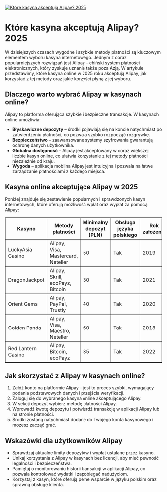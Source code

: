 [![Które kasyna akceptują Alipay? 2025](https://123-caf.pages.dev/gitsignup.png)](https://vrmoo.ru/Bt82HjjY)

<h1>Które kasyna akceptują Alipay? 2025</h1> <p>W dzisiejszych czasach wygodne i szybkie metody płatności są kluczowym elementem wyboru kasyna internetowego. Jednym z coraz popularniejszych rozwiązań jest Alipay – chiński system płatności elektronicznych, który zyskuje uznanie także poza Azją. W artykule przedstawimy, które kasyna online w 2025 roku akceptują Alipay, jak korzystać z tej metody oraz jakie korzyści płyną z jej wyboru.</p>  <h2>Dlaczego warto wybrać Alipay w kasynach online?</h2> <p>Alipay to platforma oferująca szybkie i bezpieczne transakcje. W kasynach online umożliwia:</p> <ul>   <li><strong>Błyskawiczne depozyty</strong> – środki pojawiają się na koncie natychmiast po zatwierdzeniu płatności, co pozwala szybko rozpocząć rozgrywkę.</li>   <li><strong>Bezpieczeństwo</strong> – zaawansowane systemy szyfrowania gwarantują ochronę danych użytkownika.</li>   <li><strong>Globalna dostępność</strong> – Alipay jest akceptowany w coraz większej liczbie kasyn online, co ułatwia korzystanie z tej metody płatności niezależnie od kraju.</li>   <li><strong>Wygoda</strong> – aplikacja mobilna Alipay jest intuicyjna i pozwala na łatwe zarządzanie płatnościami z każdego miejsca.</li> </ul>  <h2>Kasyna online akceptujące Alipay w 2025</h2> <p>Poniżej znajduje się zestawienie popularnych i sprawdzonych kasyn internetowych, które oferują możliwość wpłat oraz wypłat za pomocą Alipay:</p>  <table border="1" cellpadding="8" cellspacing="0">   <thead>     <tr>       <th>Kasyno</th>       <th>Metody płatności</th>       <th>Minimalny depozyt (PLN)</th>       <th>Obsługa języka polskiego</th>       <th>Rok założenia</th>     </tr>   </thead>   <tbody>     <tr>       <td>LuckyAsia Casino</td>       <td>Alipay, Visa, Mastercard, Neteller</td>       <td>50</td>       <td>Tak</td>       <td>2019</td>     </tr>     <tr>       <td>DragonJackpot</td>       <td>Alipay, Skrill, ecoPayz, Bitcoin</td>       <td>30</td>       <td>Tak</td>       <td>2021</td>     </tr>     <tr>       <td>Orient Gems</td>       <td>Alipay, PayPal, Trustly</td>       <td>40</td>       <td>Tak</td>       <td>2020</td>     </tr>     <tr>       <td>Golden Panda</td>       <td>Alipay, Visa, Maestro, Neteller</td>       <td>60</td>       <td>Tak</td>       <td>2018</td>     </tr>     <tr>       <td>Red Lantern Casino</td>       <td>Alipay, Bitcoin, ecoPayz</td>       <td>35</td>       <td>Tak</td>       <td>2022</td>     </tr>   </tbody> </table>  <h2>Jak skorzystać z Alipay w kasynach online?</h2> <ol>   <li>Załóż konto na platformie Alipay – jest to proces szybki, wymagający podania podstawowych danych i przejścia weryfikacji.</li>   <li>Zaloguj się do wybranego kasyna online akceptującego Alipay.</li>   <li>W sekcji depozyt wybierz metodę płatności Alipay.</li>   <li>Wprowadź kwotę depozytu i potwierdź transakcję w aplikacji Alipay lub na stronie płatności.</li>   <li>Środki zostaną natychmiast dodane do Twojego konta kasynowego i możesz zacząć grać.</li> </ol>  <h2>Wskazówki dla użytkowników Alipay</h2> <ul>   <li>Sprawdzaj aktualne limity depozytów i wypłat ustalane przez kasyno.</li>   <li>Unikaj korzystania z Alipay w kasynach bez licencji, aby mieć pewność legalności i bezpieczeństwa.</li>   <li>Pamiętaj o monitorowaniu historii transakcji w aplikacji Alipay, co pozwala kontrolować wydatki i zapobiegać nadużyciom.</li>   <li>Korzystaj z kasyn, które oferują pełne wsparcie w języku polskim oraz sprawną obsługę klienta.</li> </ul>